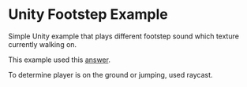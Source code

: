 # Unity Footstep Example
Simple Unity example that plays different footstep sound which texture currently walking on.

This example used this [answer](http://answers.unity3d.com/questions/34328/terrain-with-multiple-splat-textures-how-can-i-det.html).

To determine player is on the ground or jumping, used raycast.
